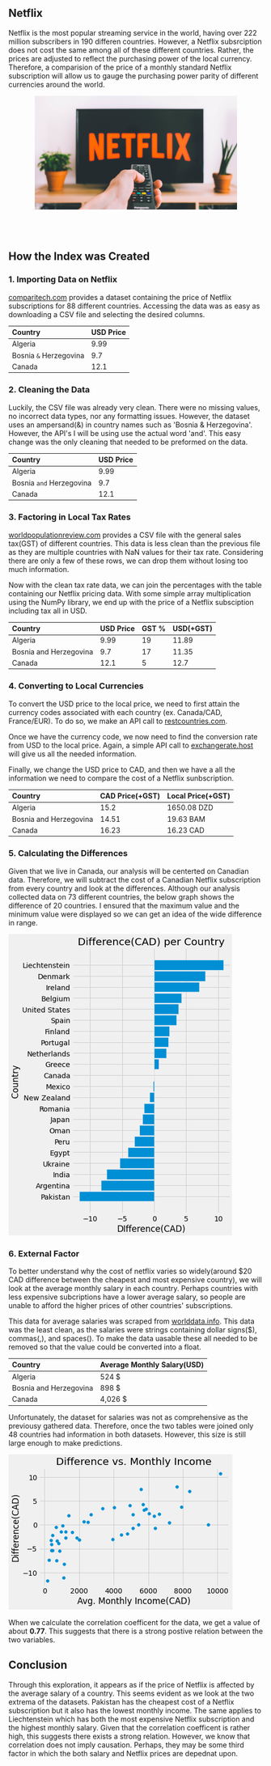 ## Netflix
Netflix is the most popular streaming service in the world, having over 222 million subscribers in 190 differen countries. However, a Netflix subsrciption does not cost the same among all of these different countries. Rather, the prices are adjusted to reflect the purchasing power of the local currency. Therefore, a comparision of the price of a monthly standard Netflix subscription will allow us to gauge the purchasing power parity of different currencies around the world.
<p align="center">
<img src="netflix.jpg" width="400">
</p>

 <br />
 <br />

## How the Index was Created
### 1. Importing Data on Netflix
[comparitech.com](https://www.comparitech.com/blog/vpn-privacy/countries-netflix-cost/) provides a dataset containing the price of Netflix subscriptions for 88 different countries. Accessing the data was as easy as downloading a CSV file and selecting the desired columns.


| Country        | USD Price          |
|:-------------|:------------------|
| Algeria           | 9.99 |
| Bosnia `&` Herzegovina | 9.7  |
| Canada           | 12.1 |

### 2. Cleaning the Data
Luckily, the CSV file was already very clean. There were no missing values, no incorrect data types, nor any formatting issues. However, the dataset uses an ampersand(&) in country names such as 'Bosnia & Herzegovina'. However, the API's I will be using use the actual word 'and'. This easy change was the only cleaning that needed to be preformed on the data.

| Country        | USD Price          |
|:-------------|:------------------|
| Algeria           | 9.99 |
| Bosnia `and` Herzegovina | 9.7  |
| Canada           | 12.1 |

### 3. Factoring in Local Tax Rates
[worldpopulationreview.com](https://worldpopulationreview.com/country-rankings/highest-taxed-countries) provides a CSV file with the general sales tax(GST) of different countries. This data is less clean than the previous file as they are multiple countries with NaN values for their tax rate. Considering there are only a few of these rows, we can drop them without losing too much information. 

Now with the clean tax rate data, we can join the percentages with the table containing our Netflix pricing data. With some simple array multiplication using the NumPy library, we end up with the price of a Netflix subsciption including tax all in USD.

| Country                | USD Price | GST % | USD(+GST) |
|:-----------------------|:----------|:------|:----------|
| Algeria                | 9.99      |   19  |    11.89  |
| Bosnia and Herzegovina | 9.7       |   17  | 11.35     |
| Canada                 | 12.1      |    5  |  12.7     |

### 4. Converting to Local Currencies
To convert the USD price to the local price, we need to first attain the currency codes associated with each country (ex. Canada/CAD, France/EUR). To do so, we make an API call to [restcountries.com](https://restcountries.com).

Once we have the currency code, we now need to find the conversion rate from USD to the local price. Again, a simple API call to [exchangerate.host](https://exchangerate.host/#/) will give us all the needed information.

Finally, we change the USD price to CAD, and then we have a all the information we need to compare the cost of a Netflix sunbscription.

| Country                | CAD Price(+GST) | Local Price(+GST) |
|:-----------------------|:----------------|:------------------|
| Algeria                | 15.2            |   1650.08 DZD	    | 
| Bosnia and Herzegovina | 14.51           |   19.63 BAM       |
| Canada                 | 16.23           |    16.23 CAD	     |

### 5. Calculating the Differences
Given that we live in Canada, our analysis will be centerted on Canadian data. Therefore, we will subtract the cost of a Canadian Netflix subscription from every country and look at the differences. Although our analysis collected data on 73 different countries, the below graph shows the difference of 20 countries. I ensured that the maximum value and the minimum value were displayed so we can get an idea of the wide difference in range.

![differences_bar](differences_bar.png "Differences Bar")

### 6. External Factor
To better understand why the cost of netflix varies so widely(around $20 CAD difference between the cheapest and most expensive country), we will look at the average monthly salary in each country. Perhaps countries with less expensive subcriptions have a lower average salary, so people are unable to afford the higher prices of other countries' subscriptions.

This data for average salaries was scraped from [worlddata.info](https://www.worlddata.info/average-income.php). This data was the least clean, as the salaries were strings containing dollar signs($), commas(,), and spaces(). To make the data uasable these all needed to be removed so that the value could be converted into a float. 

| Country        | Average Monthly Salary(USD)      |
|:-------------|:------------------|
| Algeria           | 524 $ |
| Bosnia and Herzegovina | 898 $  |
| Canada           | 4,026 $ |

Unfortunately, the dataset for salaries was not as comprehensive as the previousy gathered data. Therefore, once the two tables were joined only 48 countries had information in both datasets. However, this size is still large enough to make predictions.

![differences_income_scatter](differences_income_scatter.png "Differences Income Scatter")

When we calculate the correlation coefficent for the data, we get a value of about **0.77**. This suggests that there is a strong postive relation between the two variables.

## Conclusion
Through this exploration, it appears as if the price of Netflix is affected by the average salary of a country. This seems evident as we look at the two extrema of the datasets. Pakistan has the cheapest cost of a Netflix subscription but it also has the lowest monthly income. The same applies to Liechtenstein which has both the most expensive Netflix subscription and the highest monthly salary. Given that the correlation coefficent is rather high, this suggests there exists a strong relation. However, we know that correlation does not imply causation. Perhaps, they may be some third factor in which the both salary and Netflix prices are depednat upon.

